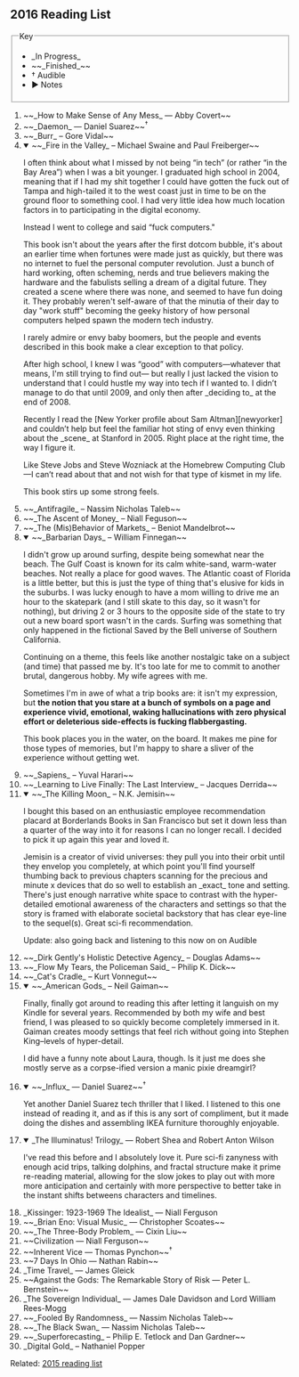 ## 2016 Reading List

<fieldset class="bg-near-white">
  <legend>Key</legend>
  <ul>
    <li>_In Progress_</li>
    <li>~~_Finished_~~</li>
    <li>&dagger; Audible</li>
    <li>▶ Notes</li>
  </ul>
</fieldset>

<ol>
  <li>~~_How to Make Sense of Any Mess_ — Abby Covert~~</li>

   <li>~~_Daemon_ — Daniel Suarez~~<sup>&dagger;</sup></li>

   <li>~~_Burr_ – Gore Vidal~~</li>

   <li><details open>
<summary>~~_Fire in the Valley_ – Michael Swaine and Paul Freiberger~~</summary>
<a name="fire-in-the-valley"></a>

<p>I often think about what I missed by not being “in tech” (or rather “in the Bay Area”) when I was a bit younger. I graduated high school in 2004, meaning that if I had my shit together I could have gotten the fuck out of Tampa and high-tailed it to the west coast just in time to be on the ground floor to something cool. I had very little idea how much location factors in to participating in the digital economy.</p>

<p>Instead I went to college and said “fuck computers."</p>

<p>This book isn't about the years after the first dotcom bubble, it's about an earlier time when fortunes were made just as quickly, but there was no internet to fuel the personal computer revolution. Just a bunch of hard working, often scheming, nerds and true believers making the hardware and the fabulists selling a dream of a digital future. They created a scene where there was none, and seemed to have fun doing it. They probably weren't self-aware of that the minutia of their day to day "work stuff" becoming the geeky history of how personal computers helped spawn the modern tech industry.</p>

<p>I rarely admire or envy baby boomers, but the people and events described in this book make a clear exception to that policy.</p>

<p>After high school, I knew I was “good” with computers—whatever that means, I'm still trying to find out— but really I just lacked the vision to understand that I could hustle my way into tech if I wanted to. I didn’t manage to do that until 2009, and only then after _deciding to_ at the end of 2008.

<p>Recently I read the [New Yorker profile about Sam Altman][newyorker] and couldn’t help but feel the familiar hot sting of envy even thinking about the _scene_ at Stanford in 2005. Right place at the right time, the way I figure it.</p>

<p>Like Steve Jobs and Steve Wozniack at the Homebrew Computing Club—I can’t read about that and not wish for that type of kismet in my life.</p>

<p>This book stirs up some strong feels.</p>
</details>
   </li>

   <li>~~_Antifragile_ – Nassim Nicholas Taleb~~</li>

   <li>~~_The Ascent of Money_ – Niall Feguson~~</li>

   <li>~~_The (Mis)Behavior of Markets_ – Beniot Mandelbrot~~</li>

   <li>
<details open>
<summary>~~_Barbarian Days_ – William Finnegan~~</summary>

<p>I didn't grow up around surfing, despite being somewhat near the beach. The Gulf Coast is known for its calm white-sand, warm-water beaches. Not really a place for good waves. The Atlantic coast of Florida is a little better, but this is just the type of thing that's elusive for kids in the suburbs. I was lucky enough to have a mom willing to drive me an hour to the skatepark (and I still skate to this day, so it wasn't for nothing), but driving 2 or 3 hours to the opposite side of the state to try out a new board sport wasn't in the cards. Surfing was something that only happened in the fictional Saved by the Bell universe of Southern California.</p>

<p>Continuing on a theme, this feels like another nostalgic take on a subject (and time) that passed me by. It's too late for me to commit to another brutal, dangerous hobby. My wife agrees with me.</p>

<p>Sometimes I'm in awe of what a trip books are: it isn't my expression, but <b>the notion that you stare at a bunch of symbols on a page and experience vivid, emotional, waking hallucinations with zero physical effort or deleterious side-effects is fucking flabbergasting.</b></p>

<p>This book places you in the water, on the board. It makes me pine for those types of memories, but I'm happy to share a sliver of the experience without getting wet.</p>
</details>
</li>

   <li>~~_Sapiens_ – Yuval Harari~~</li>

   <li>~~_Learning to Live Finally: The Last Interview_ – Jacques Derrida~~</li>

<li>
<details open>
<summary>~~_The Killing Moon_ – N.K. Jemisin~~</summary>

<p>I bought this based on an enthusiastic employee recommendation placard at Borderlands Books in San Francisco but set it down less than a quarter of the way into it for reasons I can no longer recall. I decided to pick it up again this year and loved it.</p>

<p>Jemisin is a creator of vivid universes: they pull you into their orbit until they envelop you completely, at which point you'll find yourself thumbing back to previous chapters scanning for the precious and minute x devices that do so well to establish an _exact_ tone and setting. There's just enough narrative white space to contrast with the hyper-detailed emotional awareness of the characters and settings so that the story is framed with elaborate societal backstory that has clear eye-line to the sequel(s). Great sci-fi recommendation.</p>

<p>Update: also going back and listening to this now on on Audible</p>
</details>
   </li>

  <li>~~_Dirk Gently's Holistic Detective Agency_ – Douglas Adams~~</li>

  <li>~~_Flow My Tears, the Policeman Said_ – Philip K. Dick~~</li>

  <li>~~_Cat's Cradle_ – Kurt Vonnegut~~</li>

<li>
<details open>
<summary>~~_American Gods_ – Neil Gaiman~~</summary>
<p>Finally, finally got around to reading this after letting it languish on my Kindle for several years. Recommended by both my wife and best friend, I was pleased to so quickly become completely immersed in it. Gaiman creates moody settings that feel rich without going into Stephen King–levels of hyper-detail.</p>

<p>I did have a funny note about Laura, though. Is it just me does she mostly serve as a corpse-ified version a manic pixie dreamgirl?</p>
</details>
</li>

<li>
<details open>
<summary>~~_Influx_ — Daniel Suarez~~<sup>&dagger;</sup></summary>
<p>Yet another Daniel Suarez tech thriller that I liked. I listened to this one instead of reading it, and as if this is any sort of compliment, but it made doing the dishes and assembling IKEA furniture thoroughly enjoyable.</p>
</details>
  </li>

<li>
<details open>
<summary>_The Illuminatus! Trilogy_ — Robert Shea and Robert Anton Wilson</summary>
<p>I've read this before and I absolutely love it. Pure sci-fi zanyness with enough acid trips, talking dolphins, and fractal structure make it prime re-reading material, allowing for the slow jokes to play out with more more anticipation and certainly with more perspective to better take in the instant shifts betweens characters and timelines.</p>
</details>
  </li>

  <li>_Kissinger: 1923-1969 The Idealist_ — Niall Ferguson</li>

  <li>~~_Brian Eno: Visual Music_ — Christopher Scoates~~</li>

  <li>~~_The Three-Body Problem_ — Cixin Liu~~</li>

  <li>~~Civilization — Niall Ferguson~~</li>

  <li>~~Inherent Vice — Thomas Pynchon~~<sup>&dagger;</sup></li>

  <li>~~7 Days In Ohio — Nathan Rabin~~</li>

  <li>_Time Travel_ — James Gleick</li>

  <li>~~Against the Gods: The Remarkable Story of Risk — Peter L. Bernstein~~</li>

  <li>_The Sovereign Individual_ — James Dale Davidson and Lord William Rees-Mogg</li>

  <li>~~_Fooled By Randomness_ — Nassim Nicholas Taleb~~</li>

  <li>~~_The Black Swan_ — Nassim Nicholas Taleb~~</li>

  <li>~~_Superforecasting_ – Philip E. Tetlock and Dan Gardner~~</li>

  <li>_Digital Gold_ – Nathaniel Popper</li>
</ol>

Related: [2015 reading list][1]

[1]: https://medium.com/@sambreed/2015-books-504cb79ac5c0#.f8izs5mpq
[newyorker]: http://www.newyorker.com/magazine/2016/10/10/sam-altmans-manifest-destiny
